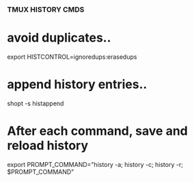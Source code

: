 ###
### TMUX HISTORY CMDS
###

# avoid duplicates..
export HISTCONTROL=ignoredups:erasedups

# append history entries..
shopt -s histappend

# After each command, save and reload history
export PROMPT_COMMAND="history -a; history -c; history -r; $PROMPT_COMMAND"

